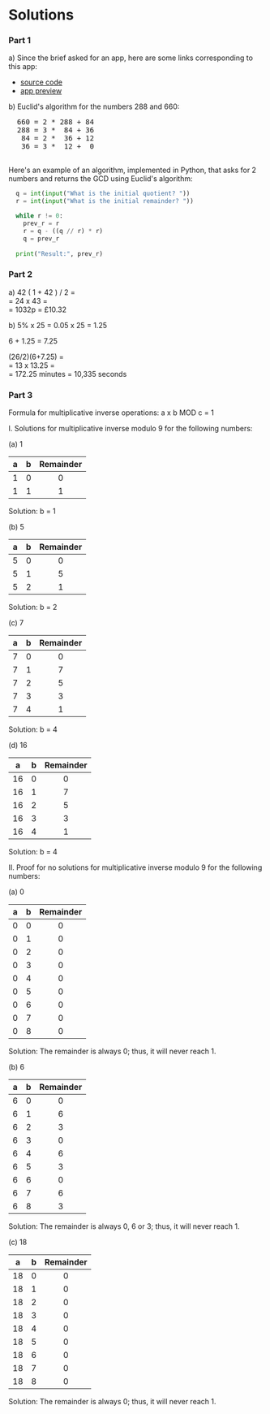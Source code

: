 # Solutions

### Part 1
  a) Since the brief asked for an app, here are some links corresponding to this app:
  
  - [source code](https://github.com/vas16290487/Maths-for-Computing/blob/Maths-Changes/A1%20-%20LCM%20Calculator%20Hot%20Dogs.html)
  - [app preview](https://htmlpreview.github.io/?https://github.com/vas16290487/Maths-for-Computing/blob/Maths-Changes/A1%20-%20LCM%20Calculator%20Hot%20Dogs.html)
  
  b) Euclid's algorithm for the numbers 288 and 660:
  <pre>
  660 = 2 * 288 + 84
  288 = 3 *  84 + 36
   84 = 2 *  36 + 12
   36 = 3 *  12 +  0
  </pre>
  
  Here's an example of an algorithm, implemented in Python, that asks for 2 numbers and returns the GCD using Euclid's algorithm:
  ```python
    q = int(input("What is the initial quotient? "))
    r = int(input("What is the initial remainder? "))

    while r != 0:
      prev_r = r
      r = q - ((q // r) * r)
      q = prev_r
    
    print("Result:", prev_r)
  ```
  
### Part 2  
  a) 42 ( 1 + 42 ) / 2 =  
   = 24 x 43 =  
   = 1032p = £10.32  
  
  b) 5% x 25 = 0.05 x 25 = 1.25
  
  6 + 1.25 = 7.25
  
  (26/2)(6+7.25) =  
  = 13 x 13.25 =  
  = 172.25 minutes = 10,335 seconds
  
### Part 3

Formula for multiplicative inverse operations: a x b MOD c = 1

  I. Solutions for multiplicative inverse modulo 9 for the following numbers:
  
  (a) 1
  
   a  |  b  | Remainder
  --- | --- | :-------:
   1  |  0  |     0
   1  |  1  |     1
  
  Solution: b = 1
  
  (b) 5
  
   a  |  b  | Remainder
  --- | --- | :-------:
   5  |  0  |     0
   5  |  1  |     5
   5  |  2  |     1  
   
   Solution: b = 2
   
  (c) 7
  
   a  |  b  | Remainder
  --- | --- | :-------:
   7  |  0  |     0
   7  |  1  |     7
   7  |  2  |     5
   7  |  3  |     3
   7  |  4  |     1
   
   Solution: b = 4
   
  (d) 16
  
   a  |  b  | Remainder
  --- | --- | :-------:
   16 |  0  |     0
   16 |  1  |     7
   16 |  2  |     5
   16 |  3  |     3
   16 |  4  |     1
  
  Solution: b = 4
  
  II. Proof for no solutions for multiplicative inverse modulo 9 for the following numbers:
  
  (a) 0
  
   a  |  b  | Remainder
  --- | --- | :-------:
   0  |  0  |     0
   0  |  1  |     0
   0  |  2  |     0
   0  |  3  |     0
   0  |  4  |     0
   0  |  5  |     0
   0  |  6  |     0
   0  |  7  |     0
   0  |  8  |     0
  
  Solution: The remainder is always 0; thus, it will never reach 1.
  
  (b) 6
  
   a  |  b  | Remainder
  --- | --- | :-------:
   6  |  0  |     0
   6  |  1  |     6
   6  |  2  |     3
   6  |  3  |     0
   6  |  4  |     6
   6  |  5  |     3
   6  |  6  |     0
   6  |  7  |     6
   6  |  8  |     3
  
  Solution: The remainder is always 0, 6 or 3; thus, it will never reach 1.
  
  (c) 18
  
   a  |  b  | Remainder
  --- | --- | :-------:
   18 |  0  |     0
   18 |  1  |     0
   18 |  2  |     0
   18 |  3  |     0
   18 |  4  |     0
   18 |  5  |     0
   18 |  6  |     0
   18 |  7  |     0
   18 |  8  |     0
  
  Solution: The remainder is always 0; thus, it will never reach 1.
  
  
